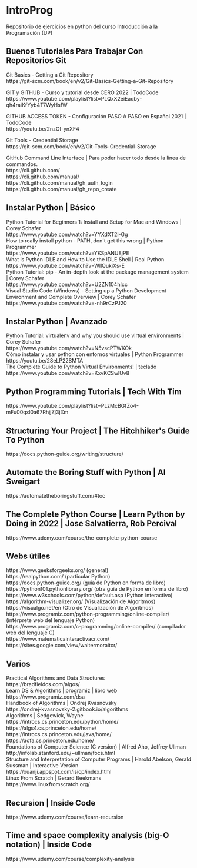 <h1>IntroProg</h1>
<p>
Repositorio de ejercicios en python del curso Introducción a la Programación (UP)
</p>
<h2>Buenos Tutoriales Para Trabajar Con Repositorios Git</h2>
<p>
Git Basics - Getting a Git Repository <br>
https://git-scm.com/book/en/v2/Git-Basics-Getting-a-Git-Repository
</p>
<p>
GIT y GITHUB - Curso y tutorial desde CERO 2022 | TodoCode <br>
https://www.youtube.com/playlist?list=PLQxX2eiEaqby-qh4raiKfYyb4T7WyHsfW
</p>
<p>
GITHUB ACCESS TOKEN - Configuración PASO A PASO en Español 2021 | TodoCode <br>
https://youtu.be/2nzOI-ynXF4 <br>
</p>
<p>
Git Tools - Credential Storage <br>
https://git-scm.com/book/en/v2/Git-Tools-Credential-Storage
</p>
<p>
GitHub Command Line Interface | Para poder hacer todo desde la línea de commandos.<br>
https://cli.github.com/ <br>
https://cli.github.com/manual/ <br>
https://cli.github.com/manual/gh_auth_login <br>
https://cli.github.com/manual/gh_repo_create <br>
</p>

<h2>Instalar Python | Básico</h2>
<p>
Python Tutorial for Beginners 1: Install and Setup for Mac and Windows | Corey Schafer <br>
https://www.youtube.com/watch?v=YYXdXT2l-Gg <br>
How to really install python - PATH, don't get this wrong | Python Programmer<br>
https://www.youtube.com/watch?v=YKSpANU8jPE <br>
What is Python IDLE and How to Use the IDLE Shell | Real Python <br>
https://www.youtube.com/watch?v=WIlQukiXs-E <br>
Python Tutorial: pip - An in-depth look at the package management system | Corey Schafer <br>
https://www.youtube.com/watch?v=U2ZN104hIcc <br>
Visual Studio Code (Windows) - Setting up a Python Development Environment and Complete Overview | Corey Schafer <br>
https://www.youtube.com/watch?v=-nh9rCzPJ20
</p>

<h2>Instalar Python | Avanzado</h2>
<p>
Python Tutorial: virtualenv and why you should use virtual environments | Corey Schafer <br>
https://www.youtube.com/watch?v=N5vscPTWKOk <br>
Cómo instalar y usar python con entornos virtuales | Python Programmer <br>
https://youtu.be/28eLP22SMTA <br>
The Complete Guide to Python Virtual Environments! | teclado <br>
https://www.youtube.com/watch?v=KxvKCSwlUv8 <br>
</p>

<h2>Python Programming Tutorials | Tech With Tim</h2>
<p>
https://www.youtube.com/playlist?list=PLzMcBGfZo4-mFu00qxl0a67RhjjZj3jXm
</p>

<h2>Structuring Your Project | The Hitchhiker's Guide To Python</h2>
<p>https://docs.python-guide.org/writing/structure/</p>

<h2>Automate the Boring Stuff with Python | Al Sweigart</h2>
<p>https://automatetheboringstuff.com/#toc</p>

<h2>The Complete Python Course | Learn Python by Doing in 2022 | Jose Salvatierra, Rob Percival</h2>
<p>https://www.udemy.com/course/the-complete-python-course</p>

<h2>Webs útiles</h2>
<p>
https://www.geeksforgeeks.org/ (general)<br>
https://realpython.com/ (particular Python)<br>
https://docs.python-guide.org/ (guía de Python en forma de libro)<br>
https://python101.pythonlibrary.org/ (otra guía de Python en forma de libro)<br>
https://www.w3schools.com/python/default.asp (Python interactivo)<br>
https://algorithm-visualizer.org/ (Visualización de Algoritmos)<br>
https://visualgo.net/en (Otro de Visualización de Algoritmos)<br>
https://www.programiz.com/python-programming/online-compiler/ (intérprete web del lenguaje Python)<br>
https://www.programiz.com/c-programming/online-compiler/ (compilador web del lenguaje C)<br>
https://www.matematicainteractivacr.com/<br>
https://sites.google.com/view/waltermoraitcr/<br>
</p>

<h2>Varios</h2>
Practical Algorithms and Data Structures<br>
https://bradfieldcs.com/algos/<br>
Learn DS & Algorithms | programiz | libro web<br>
https://www.programiz.com/dsa<br>
Handbook of Algorithms | Ondrej Kvasnovsky<br>
https://ondrej-kvasnovsky-2.gitbook.io/algorithms<br>
Algorithms | Sedgewick, Wayne<br>
https://introcs.cs.princeton.edu/python/home/<br>
https://algs4.cs.princeton.edu/home/<br>
https://introcs.cs.princeton.edu/java/home/<br>
https://aofa.cs.princeton.edu/home/<br>
Foundations of Computer Science (C version) | Alfred Aho, Jeffrey Ullman<br>
http://infolab.stanford.edu/~ullman/focs.html<br>
Structure and Interpretation of Computer Programs | Harold Abelson, Gerald Sussman | Interactive Version<br>
https://xuanji.appspot.com/isicp/index.html<br>
Linux From Scratch | Gerard Beekmans <br>
https://www.linuxfromscratch.org/<br>

<h2>Recursion | Inside Code</h2>
<p>https://www.udemy.com/course/learn-recursion</p>
<h2>Time and space complexity analysis (big-O notation) | Inside Code</h2>
<p>https://www.udemy.com/course/complexity-analysis</p>
